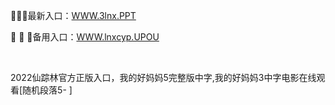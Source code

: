 <p>
	💒💒💒最新入口：<a href="http://www.baidu.com/link?url=6MA2SWnO3Raqke39an_0PUxosM6ZrUGzi1BN9tNnlPW&wd">WWW.3lnx.PPT</a> 
	<p>
		🏦
🏦
🏦备用入口：<a href="http://www.baidu.com/link?url=6MA2SWnO3Raqke39an_0PUxosM6ZrUGzi1BN9tNnlPW&wd">WWW.lnxcyp.UPOU</a> 
	</p>
	<p>
		<br />
	</p>
	<p>
		2022仙踪林官方正版入口，我的好妈妈5完整版中字,我的好妈妈3中字电影在线观看[随机段落5-
]
	</p>
